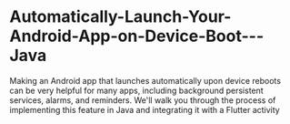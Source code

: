 # Automatically-Launch-Your-Android-App-on-Device-Boot---Java
Making an Android app that launches automatically upon device reboots can be very helpful for many apps, including background persistent services, alarms, and reminders. We'll walk you through the process of implementing this feature in Java and integrating it with a Flutter activity 
